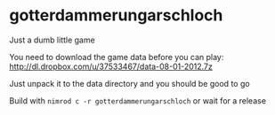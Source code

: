 gotterdammerungarschloch
========================
Just a dumb little game

You need to download the game data before you can play:
http://dl.dropbox.com/u/37533467/data-08-01-2012.7z

Just unpack it to the data directory and you should be good to go

Build with `nimrod c -r gotterdammerungarschloch`
or wait for a release


